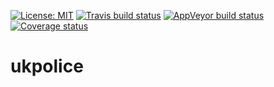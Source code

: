 
<!-- README.md is generated from README.Rmd. Please edit that file -->

[![License:
MIT](https://img.shields.io/badge/License-MIT-blue.svg)](https://opensource.org/licenses/MIT)
[![Travis build
status](https://travis-ci.org/evanodell/ukpolice.svg?branch=master)](https://travis-ci.org/evanodell/ukpolice)
[![AppVeyor build
status](https://ci.appveyor.com/api/projects/status/github/evanodell/ukpolice?branch=master&svg=true)](https://ci.appveyor.com/project/evanodell/ukpolice)
[![Coverage
status](https://codecov.io/gh/evanodell/ukpolice/branch/master/graph/badge.svg)](https://codecov.io/github/evanodell/ukpolice?branch=master)

# ukpolice

